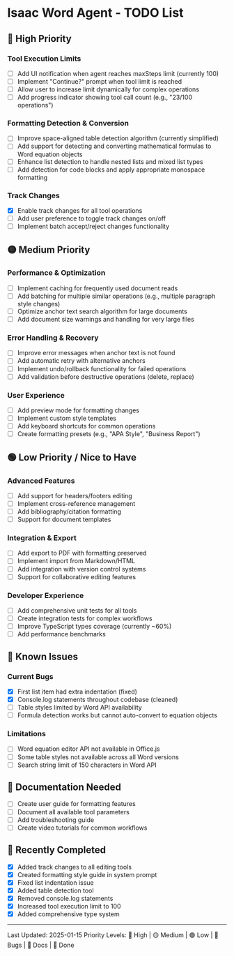 # Isaac Word Agent - TODO List

## 🔴 High Priority

### Tool Execution Limits
- [ ] Add UI notification when agent reaches maxSteps limit (currently 100)
- [ ] Implement "Continue?" prompt when tool limit is reached
- [ ] Allow user to increase limit dynamically for complex operations
- [ ] Add progress indicator showing tool call count (e.g., "23/100 operations")

### Formatting Detection & Conversion
- [ ] Improve space-aligned table detection algorithm (currently simplified)
- [ ] Add support for detecting and converting mathematical formulas to Word equation objects
- [ ] Enhance list detection to handle nested lists and mixed list types
- [ ] Add detection for code blocks and apply appropriate monospace formatting

### Track Changes
- [x] Enable track changes for all tool operations
- [ ] Add user preference to toggle track changes on/off
- [ ] Implement batch accept/reject changes functionality

## 🟡 Medium Priority

### Performance & Optimization
- [ ] Implement caching for frequently used document reads
- [ ] Add batching for multiple similar operations (e.g., multiple paragraph style changes)
- [ ] Optimize anchor text search algorithm for large documents
- [ ] Add document size warnings and handling for very large files

### Error Handling & Recovery
- [ ] Improve error messages when anchor text is not found
- [ ] Add automatic retry with alternative anchors
- [ ] Implement undo/rollback functionality for failed operations
- [ ] Add validation before destructive operations (delete, replace)

### User Experience
- [ ] Add preview mode for formatting changes
- [ ] Implement custom style templates
- [ ] Add keyboard shortcuts for common operations
- [ ] Create formatting presets (e.g., "APA Style", "Business Report")

## 🟢 Low Priority / Nice to Have

### Advanced Features
- [ ] Add support for headers/footers editing
- [ ] Implement cross-reference management
- [ ] Add bibliography/citation formatting
- [ ] Support for document templates

### Integration & Export
- [ ] Add export to PDF with formatting preserved
- [ ] Implement import from Markdown/HTML
- [ ] Add integration with version control systems
- [ ] Support for collaborative editing features

### Developer Experience
- [ ] Add comprehensive unit tests for all tools
- [ ] Create integration tests for complex workflows
- [ ] Improve TypeScript types coverage (currently ~60%)
- [ ] Add performance benchmarks

## 🐛 Known Issues

### Current Bugs
- [x] First list item had extra indentation (fixed)
- [x] Console.log statements throughout codebase (cleaned)
- [ ] Table styles limited by Word API availability
- [ ] Formula detection works but cannot auto-convert to equation objects

### Limitations
- [ ] Word equation editor API not available in Office.js
- [ ] Some table styles not available across all Word versions
- [ ] Search string limit of 150 characters in Word API

## 📝 Documentation Needed

- [ ] Create user guide for formatting features
- [ ] Document all available tool parameters
- [ ] Add troubleshooting guide
- [ ] Create video tutorials for common workflows

## 🔄 Recently Completed

- [x] Added track changes to all editing tools
- [x] Created formatting style guide in system prompt
- [x] Fixed list indentation issue
- [x] Added table detection tool
- [x] Removed console.log statements
- [x] Increased tool execution limit to 100
- [x] Added comprehensive type system

---

Last Updated: 2025-01-15
Priority Levels: 🔴 High | 🟡 Medium | 🟢 Low | 🐛 Bugs | 📝 Docs | 🔄 Done